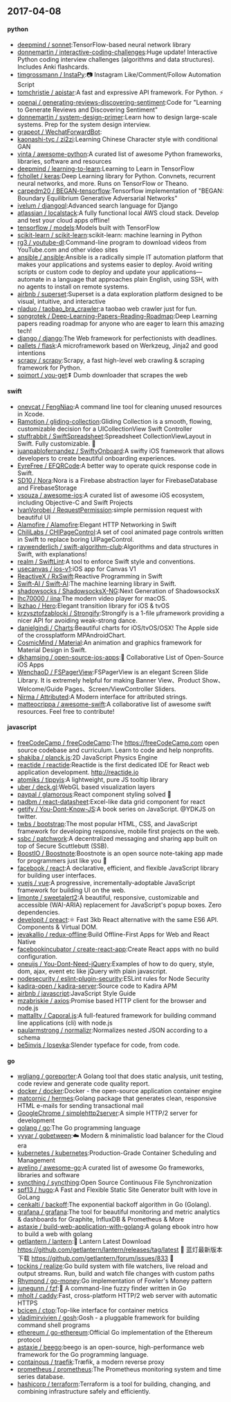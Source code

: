 ## 2017-04-08

#### python
* [deepmind / sonnet](https://github.com/deepmind/sonnet):TensorFlow-based neural network library
* [donnemartin / interactive-coding-challenges](https://github.com/donnemartin/interactive-coding-challenges):Huge update! Interactive Python coding interview challenges (algorithms and data structures). Includes Anki flashcards.
* [timgrossmann / InstaPy](https://github.com/timgrossmann/InstaPy):📷 Instagram Like/Comment/Follow Automation Script
* [tomchristie / apistar](https://github.com/tomchristie/apistar):A fast and expressive API framework. For Python. ⚡️
* [openai / generating-reviews-discovering-sentiment](https://github.com/openai/generating-reviews-discovering-sentiment):Code for "Learning to Generate Reviews and Discovering Sentiment"
* [donnemartin / system-design-primer](https://github.com/donnemartin/system-design-primer):Learn how to design large-scale systems. Prep for the system design interview.
* [grapeot / WechatForwardBot](https://github.com/grapeot/WechatForwardBot):
* [kaonashi-tyc / zi2zi](https://github.com/kaonashi-tyc/zi2zi):Learning Chinese Character style with conditional GAN
* [vinta / awesome-python](https://github.com/vinta/awesome-python):A curated list of awesome Python frameworks, libraries, software and resources
* [deepmind / learning-to-learn](https://github.com/deepmind/learning-to-learn):Learning to Learn in TensorFlow
* [fchollet / keras](https://github.com/fchollet/keras):Deep Learning library for Python. Convnets, recurrent neural networks, and more. Runs on TensorFlow or Theano.
* [carpedm20 / BEGAN-tensorflow](https://github.com/carpedm20/BEGAN-tensorflow):Tensorflow implementation of "BEGAN: Boundary Equilibrium Generative Adversarial Networks"
* [ivelum / djangoql](https://github.com/ivelum/djangoql):Advanced search language for Django
* [atlassian / localstack](https://github.com/atlassian/localstack):A fully functional local AWS cloud stack. Develop and test your cloud apps offline!
* [tensorflow / models](https://github.com/tensorflow/models):Models built with TensorFlow
* [scikit-learn / scikit-learn](https://github.com/scikit-learn/scikit-learn):scikit-learn: machine learning in Python
* [rg3 / youtube-dl](https://github.com/rg3/youtube-dl):Command-line program to download videos from YouTube.com and other video sites
* [ansible / ansible](https://github.com/ansible/ansible):Ansible is a radically simple IT automation platform that makes your applications and systems easier to deploy. Avoid writing scripts or custom code to deploy and update your applications— automate in a language that approaches plain English, using SSH, with no agents to install on remote systems.
* [airbnb / superset](https://github.com/airbnb/superset):Superset is a data exploration platform designed to be visual, intuitive, and interactive
* [nladuo / taobao_bra_crawler](https://github.com/nladuo/taobao_bra_crawler):a taobao web crawler just for fun.
* [songrotek / Deep-Learning-Papers-Reading-Roadmap](https://github.com/songrotek/Deep-Learning-Papers-Reading-Roadmap):Deep Learning papers reading roadmap for anyone who are eager to learn this amazing tech!
* [django / django](https://github.com/django/django):The Web framework for perfectionists with deadlines.
* [pallets / flask](https://github.com/pallets/flask):A microframework based on Werkzeug, Jinja2 and good intentions
* [scrapy / scrapy](https://github.com/scrapy/scrapy):Scrapy, a fast high-level web crawling & scraping framework for Python.
* [soimort / you-get](https://github.com/soimort/you-get):⏬ Dumb downloader that scrapes the web

#### swift
* [onevcat / FengNiao](https://github.com/onevcat/FengNiao):A command line tool for cleaning unused resources in Xcode.
* [Ramotion / gliding-collection](https://github.com/Ramotion/gliding-collection):Gliding Collection is a smooth, flowing, customizable decision for a UICollectionView Swift Controller
* [stuffrabbit / SwiftSpreadsheet](https://github.com/stuffrabbit/SwiftSpreadsheet):Spreadsheet CollectionViewLayout in Swift. Fully customizable. 🔶
* [juanpablofernandez / SwiftyOnboard](https://github.com/juanpablofernandez/SwiftyOnboard):A swifty iOS framework that allows developers to create beautiful onboarding experiences.
* [EyreFree / EFQRCode](https://github.com/EyreFree/EFQRCode):A better way to operate quick response code in Swift.
* [SD10 / Nora](https://github.com/SD10/Nora):Nora is a Firebase abstraction layer for FirebaseDatabase and FirebaseStorage
* [vsouza / awesome-ios](https://github.com/vsouza/awesome-ios):A curated list of awesome iOS ecosystem, including Objective-C and Swift Projects
* [IvanVorobei / RequestPermission](https://github.com/IvanVorobei/RequestPermission):simple permission request with beautiful UI
* [Alamofire / Alamofire](https://github.com/Alamofire/Alamofire):Elegant HTTP Networking in Swift
* [ChiliLabs / CHIPageControl](https://github.com/ChiliLabs/CHIPageControl):A set of cool animated page controls written in Swift to replace boring UIPageControl.
* [raywenderlich / swift-algorithm-club](https://github.com/raywenderlich/swift-algorithm-club):Algorithms and data structures in Swift, with explanations!
* [realm / SwiftLint](https://github.com/realm/SwiftLint):A tool to enforce Swift style and conventions.
* [usecanvas / ios-v1](https://github.com/usecanvas/ios-v1):iOS app for Canvas V1
* [ReactiveX / RxSwift](https://github.com/ReactiveX/RxSwift):Reactive Programming in Swift
* [Swift-AI / Swift-AI](https://github.com/Swift-AI/Swift-AI):The machine learning library in Swift.
* [shadowsocks / ShadowsocksX-NG](https://github.com/shadowsocks/ShadowsocksX-NG):Next Generation of ShadowsocksX
* [lhc70000 / iina](https://github.com/lhc70000/iina):The modern video player for macOS.
* [lkzhao / Hero](https://github.com/lkzhao/Hero):Elegant transition library for iOS & tvOS
* [krzysztofzablocki / Strongify](https://github.com/krzysztofzablocki/Strongify):Strongify is a 1-file µframework providing a nicer API for avoiding weak-strong dance.
* [danielgindi / Charts](https://github.com/danielgindi/Charts):Beautiful charts for iOS/tvOS/OSX! The Apple side of the crossplatform MPAndroidChart.
* [CosmicMind / Material](https://github.com/CosmicMind/Material):An animation and graphics framework for Material Design in Swift.
* [dkhamsing / open-source-ios-apps](https://github.com/dkhamsing/open-source-ios-apps):📱 Collaborative List of Open-Source iOS Apps
* [WenchaoD / FSPagerView](https://github.com/WenchaoD/FSPagerView):FSPagerView is an elegant Screen Slide Library. It is extremely helpful for making Banner View、Product Show、Welcome/Guide Pages、Screen/ViewController Sliders.
* [Nirma / Attributed](https://github.com/Nirma/Attributed):A Modern interface for attributed strings.
* [matteocrippa / awesome-swift](https://github.com/matteocrippa/awesome-swift):A collaborative list of awesome swift resources. Feel free to contribute!

#### javascript
* [freeCodeCamp / freeCodeCamp](https://github.com/freeCodeCamp/freeCodeCamp):The https://freeCodeCamp.com open source codebase and curriculum. Learn to code and help nonprofits.
* [shakiba / planck.js](https://github.com/shakiba/planck.js):2D JavaScript Physics Engine
* [reactide / reactide](https://github.com/reactide/reactide):Reactide is the first dedicated IDE for React web application development. http://reactide.io
* [atomiks / tippyjs](https://github.com/atomiks/tippyjs):A lightweight, pure JS tooltip library
* [uber / deck.gl](https://github.com/uber/deck.gl):WebGL based visualization layers
* [paypal / glamorous](https://github.com/paypal/glamorous):React component styling solved 💄
* [nadbm / react-datasheet](https://github.com/nadbm/react-datasheet):Excel-like data grid component for react
* [getify / You-Dont-Know-JS](https://github.com/getify/You-Dont-Know-JS):A book series on JavaScript. @YDKJS on twitter.
* [twbs / bootstrap](https://github.com/twbs/bootstrap):The most popular HTML, CSS, and JavaScript framework for developing responsive, mobile first projects on the web.
* [ssbc / patchwork](https://github.com/ssbc/patchwork):A decentralized messaging and sharing app built on top of Secure Scuttlebutt (SSB).
* [BoostIO / Boostnote](https://github.com/BoostIO/Boostnote):Boostnote is an open source note-taking app made for programmers just like you 🚀
* [facebook / react](https://github.com/facebook/react):A declarative, efficient, and flexible JavaScript library for building user interfaces.
* [vuejs / vue](https://github.com/vuejs/vue):A progressive, incrementally-adoptable JavaScript framework for building UI on the web.
* [limonte / sweetalert2](https://github.com/limonte/sweetalert2):A beautiful, responsive, customizable and accessible (WAI-ARIA) replacement for JavaScript's popup boxes. Zero dependencies.
* [developit / preact](https://github.com/developit/preact):⚛️ Fast 3kb React alternative with the same ES6 API. Components & Virtual DOM.
* [jevakallio / redux-offline](https://github.com/jevakallio/redux-offline):Build Offline-First Apps for Web and React Native
* [facebookincubator / create-react-app](https://github.com/facebookincubator/create-react-app):Create React apps with no build configuration.
* [oneuijs / You-Dont-Need-jQuery](https://github.com/oneuijs/You-Dont-Need-jQuery):Examples of how to do query, style, dom, ajax, event etc like jQuery with plain javascript.
* [nodesecurity / eslint-plugin-security](https://github.com/nodesecurity/eslint-plugin-security):ESLint rules for Node Security
* [kadira-open / kadira-server](https://github.com/kadira-open/kadira-server):Source code to Kadira APM
* [airbnb / javascript](https://github.com/airbnb/javascript):JavaScript Style Guide
* [mzabriskie / axios](https://github.com/mzabriskie/axios):Promise based HTTP client for the browser and node.js
* [mattallty / Caporal.js](https://github.com/mattallty/Caporal.js):A full-featured framework for building command line applications (cli) with node.js
* [paularmstrong / normalizr](https://github.com/paularmstrong/normalizr):Normalizes nested JSON according to a schema
* [be5invis / Iosevka](https://github.com/be5invis/Iosevka):Slender typeface for code, from code.

#### go
* [wgliang / goreporter](https://github.com/wgliang/goreporter):A Golang tool that does static analysis, unit testing, code review and generate code quality report.
* [docker / docker](https://github.com/docker/docker):Docker - the open-source application container engine
* [matcornic / hermes](https://github.com/matcornic/hermes):Golang package that generates clean, responsive HTML e-mails for sending transactional mail
* [GoogleChrome / simplehttp2server](https://github.com/GoogleChrome/simplehttp2server):A simple HTTP/2 server for development
* [golang / go](https://github.com/golang/go):The Go programming language
* [yyyar / gobetween](https://github.com/yyyar/gobetween):☁️ Modern & minimalistic load balancer for the Сloud era
* [kubernetes / kubernetes](https://github.com/kubernetes/kubernetes):Production-Grade Container Scheduling and Management
* [avelino / awesome-go](https://github.com/avelino/awesome-go):A curated list of awesome Go frameworks, libraries and software
* [syncthing / syncthing](https://github.com/syncthing/syncthing):Open Source Continuous File Synchronization
* [spf13 / hugo](https://github.com/spf13/hugo):A Fast and Flexible Static Site Generator built with love in GoLang
* [cenkalti / backoff](https://github.com/cenkalti/backoff):The exponential backoff algorithm in Go (Golang).
* [grafana / grafana](https://github.com/grafana/grafana):The tool for beautiful monitoring and metric analytics & dashboards for Graphite, InfluxDB & Prometheus & More
* [astaxie / build-web-application-with-golang](https://github.com/astaxie/build-web-application-with-golang):A golang ebook intro how to build a web with golang
* [getlantern / lantern](https://github.com/getlantern/lantern):🔴 Lantern Latest Download https://github.com/getlantern/lantern/releases/tag/latest 🔴 蓝灯最新版本下载 https://github.com/getlantern/forum/issues/833 🔴
* [tockins / realize](https://github.com/tockins/realize):Go build system with file watchers, live reload and output streams. Run, build and watch file changes with custom paths
* [Rhymond / go-money](https://github.com/Rhymond/go-money):Go implementation of Fowler's Money pattern
* [junegunn / fzf](https://github.com/junegunn/fzf):🌸 A command-line fuzzy finder written in Go
* [mholt / caddy](https://github.com/mholt/caddy):Fast, cross-platform HTTP/2 web server with automatic HTTPS
* [bcicen / ctop](https://github.com/bcicen/ctop):Top-like interface for container metrics
* [vladimirvivien / gosh](https://github.com/vladimirvivien/gosh):Gosh - a pluggable framework for building command shell programs
* [ethereum / go-ethereum](https://github.com/ethereum/go-ethereum):Official Go implementation of the Ethereum protocol
* [astaxie / beego](https://github.com/astaxie/beego):beego is an open-source, high-performance web framework for the Go programming language.
* [containous / traefik](https://github.com/containous/traefik):Træfik, a modern reverse proxy
* [prometheus / prometheus](https://github.com/prometheus/prometheus):The Prometheus monitoring system and time series database.
* [hashicorp / terraform](https://github.com/hashicorp/terraform):Terraform is a tool for building, changing, and combining infrastructure safely and efficiently.
